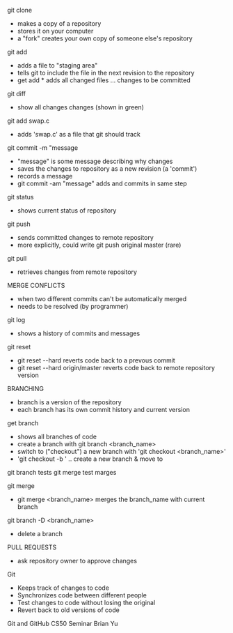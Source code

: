 git clone <url>
- makes a copy of a repository
- stores it on your computer
- a "fork" creates your own copy of someone else's repository

git add
- adds a file to "staging area"
- tells git to include the file in the next revision to the repository
- get add * adds all changed files
... changes to be committed

git diff
- show all changes changes (shown in green)

git add swap.c
- adds 'swap.c' as a file that git should track

git commit -m "message
- "message" is some message describing why changes
- saves the changes to repository as a new revision (a 'commit')
- records a message
- git commit -am "message" adds and commits in same step

git status
- shows current status of repository

git push
- sends committed changes to remote repository
- more explicitly, could write git push original master (rare)

git pull
- retrieves changes from remote repository

MERGE CONFLICTS
- when two different commits can't be automatically merged
- needs to be resolved (by programmer)

git log
- shows a history of commits and messages

git reset
- git reset --hard <commit hash>
  reverts code back to a prevous commit
- git reset --hard origin/master
  reverts code back to remote repository version
  
BRANCHING
- branch is a version of the repository
- each branch has its own commit history and current version

get branch
- shows all branches of code
- create a branch with git branch <branch_name>
- switch to ("checkout") a new branch with 'git checkout <branch_name>'
- 'git checkout -b <new branch_name>' .. create a new branch & move to

git branch tests
git merge test marges

git merge
- git merge <branch_name> merges the branch_name with current branch

git branch -D <branch_name>
- delete a branch

PULL REQUESTS
- ask repository owner to approve changes

Git
- Keeps track of changes to code
- Synchronizes code between different people
- Test changes to code without losing the original
- Revert back to old versions of code

Git and GitHub
CS50 Seminar
Brian Yu









